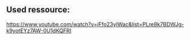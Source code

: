 ## Used ressource:
https://www.youtube.com/watch?v=jFfo23yIWac&list=PLre8k7BDWJg-k9yotEYz7AW-0U1dKQFRI
